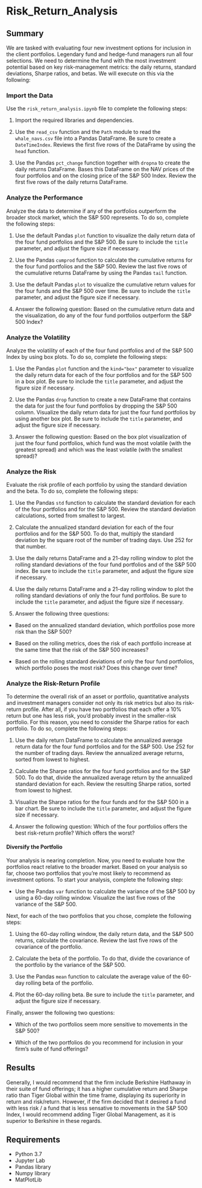 # Risk_Return_Analysis

## Summary

We are tasked with evaluating four new investment options for inclusion in the client portfolios. Legendary fund and hedge-fund managers run all four selections.  We need to determine the fund with the most investment potential based on key risk-management metrics: the daily returns, standard deviations, Sharpe ratios, and betas.  We will execute on this via the following:

### Import the Data

Use the ``risk_return_analysis.ipynb`` file to complete the following steps:

1. Import the required libraries and dependencies.

2. Use the `read_csv` function and the `Path` module to read the `whale_navs.csv` file into a Pandas DataFrame. Be sure to create a `DateTimeIndex`. Reviews the first five rows of the DataFrame by using the `head` function.

3. Use the Pandas `pct_change` function together with `dropna` to create the daily returns DataFrame. Bases this DataFrame on the NAV prices of the four portfolios and on the closing price of the S&P 500 Index. Review the first five rows of the daily returns DataFrame.

### Analyze the Performance

Analyze the data to determine if any of the portfolios outperform the broader stock market, which the S&P 500 represents. To do so, complete the following steps:

1. Use the default Pandas `plot` function to visualize the daily return data of the four fund portfolios and the S&P 500. Be sure to include the `title` parameter, and adjust the figure size if necessary.

2. Use the Pandas `cumprod` function to calculate the cumulative returns for the four fund portfolios and the S&P 500. Review the last five rows of the cumulative returns DataFrame by using the Pandas `tail` function.

3. Use the default Pandas `plot` to visualize the cumulative return values for the four funds and the S&P 500 over time. Be sure to include the `title` parameter, and adjust the figure size if necessary.

4. Answer the following question: Based on the cumulative return data and the visualization, do any of the four fund portfolios outperform the S&P 500 Index?

### Analyze the Volatility

Analyze the volatility of each of the four fund portfolios and of the S&P 500 Index by using box plots. To do so, complete the following steps:

1. Use the Pandas `plot` function and the `kind="box"` parameter to visualize the daily return data for each of the four portfolios and for the S&P 500 in a box plot. Be sure to include the `title` parameter, and adjust the figure size if necessary.

2. Use the Pandas `drop` function to create a new DataFrame that contains the data for just the four fund portfolios by dropping the S&P 500 column. Visualize the daily return data for just the four fund portfolios by using another box plot. Be sure to include the `title` parameter, and adjust the figure size if necessary.

3. Answer the following question: Based on the box plot visualization of just the four fund portfolios, which fund was the most volatile (with the greatest spread) and which was the least volatile (with the smallest spread)?

### Analyze the Risk

Evaluate the risk profile of each portfolio by using the standard deviation and the beta. To do so, complete the following steps:

1. Use the Pandas `std` function to calculate the standard deviation for each of the four portfolios and for the S&P 500. Review the standard deviation calculations, sorted from smallest to largest.

2. Calculate the annualized standard deviation for each of the four portfolios and for the S&P 500. To do that, multiply the standard deviation by the square root of the number of trading days. Use 252 for that number.

3. Use the daily returns DataFrame and a 21-day rolling window to plot the rolling standard deviations of the four fund portfolios and of the S&P 500 index. Be sure to include the `title` parameter, and adjust the figure size if necessary.

4. Use the daily returns DataFrame and a 21-day rolling window to plot the rolling standard deviations of only the four fund portfolios. Be sure to include the `title` parameter, and adjust the figure size if necessary.

5. Answer the following three questions:

* Based on the annualized standard deviation, which portfolios pose more risk than the S&P 500?

* Based on the rolling metrics, does the risk of each portfolio increase at the same time that the risk of the S&P 500 increases?

* Based on the rolling standard deviations of only the four fund portfolios, which portfolio poses the most risk? Does this change over time?

### Analyze the Risk-Return Profile

To determine the overall risk of an asset or portfolio, quantitative analysts and investment managers consider not only its risk metrics but also its risk-return profile. After all, if you have two portfolios that each offer a 10% return but one has less risk, you’d probably invest in the smaller-risk portfolio. For this reason, you need to consider the Sharpe ratios for each portfolio. To do so, complete the following steps:

1. Use the daily return DataFrame to calculate the annualized average return data for the four fund portfolios and for the S&P 500. Use 252 for the number of trading days. Review the annualized average returns, sorted from lowest to highest.

2. Calculate the Sharpe ratios for the four fund portfolios and for the S&P 500. To do that, divide the annualized average return by the annualized standard deviation for each. Review the resulting Sharpe ratios, sorted from lowest to highest.

3. Visualize the Sharpe ratios for the four funds and for the S&P 500 in a bar chart. Be sure to include the `title` parameter, and adjust the figure size if necessary.

4. Answer the following question: Which of the four portfolios offers the best risk-return profile? Which offers the worst?

#### Diversify the Portfolio

Your analysis is nearing completion. Now, you need to evaluate how the portfolios react relative to the broader market. Based on your analysis so far, choose two portfolios that you’re most likely to recommend as investment options. To start your analysis, complete the following step:

* Use the Pandas `var` function to calculate the variance of the S&P 500 by using a 60-day rolling window. Visualize the last five rows of the variance of the S&P 500.

Next, for each of the two portfolios that you chose, complete the following steps:

1. Using the 60-day rolling window, the daily return data, and the S&P 500 returns, calculate the covariance. Review the last five rows of the covariance of the portfolio.

2. Calculate the beta of the portfolio. To do that, divide the covariance of the portfolio by the variance of the S&P 500.

3. Use the Pandas `mean` function to calculate the average value of the 60-day rolling beta of the portfolio.

4. Plot the 60-day rolling beta. Be sure to include the `title` parameter, and adjust the figure size if necessary.

Finally, answer the following two questions:

* Which of the two portfolios seem more sensitive to movements in the S&P 500?

* Which of the two portfolios do you recommend for inclusion in your firm’s suite of fund offerings?

## Results

Generally, I would recommend that the firm include Berkshire Hathaway in their suite of fund offerings;  it has a higher cumulative return and Sharpe ratio than Tiger Global within the time frame, displaying its superiority in return and risk/return.  However, if the firm decided that it desired a fund with less risk / a fund that is less sensative to movements in the S&P 500 Index, I would recommend adding Tiger Global Management, as it is superior to Berkshire in these regards. 

## Requirements

* Python 3.7
* Jupyter Lab
* Pandas library
* Numpy library
* MatPlotLib